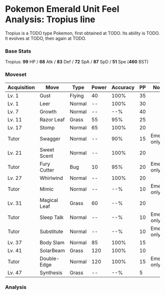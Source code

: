 # Pokemon Emerald Unit Feel Analysis: Tropius line

Tropius is a TODO type Pokemon, first obtained at TODO. Its ability is TODO. It evolves at TODO, then again at TODO.

### Base Stats

Tropius: **99** HP / **68** Atk / **83** Def / **72** SpA / **87** SpD / **51** Spe (**460** BST)

### Moveset

|Acquisition|Move        |Type  |Power|Accuracy|PP |Notes                    |
|---        |---         |---   |---  |---     |---|---                      |
|Lv. 1      |Gust        |Flying|40   |100%    |35 |                         |
|Lv. 1      |Leer        |Normal|--   |100%    |30 |                         |
|Lv. 7      |Growth      |Normal|--   |--%     |40 |                         |
|Lv. 11     |Razor Leaf  |Grass |55   |95%     |25 |                         |
|Lv. 17     |Stomp       |Normal|65   |100%    |20 |                         |
|Tutor      |Swagger     |Normal|--   |90%     |15 |Emerald only             |
|Lv. 21     |Sweet Scent |Normal|--   |100%    |20 |                         |
|Tutor      |Fury Cutter |Bug   |10   |95%     |20 |Emerald only             |
|Lv. 27     |Whirlwind   |Normal|--   |100%    |20 |                         |
|Tutor      |Mimic       |Normal|--   |--%     |10 |Emerald only             |
|Lv. 31     |Magical Leaf|Grass |60   |--%     |20 |                         |
|Tutor      |Sleep Talk  |Normal|--   |--%     |10 |Emerald only             |
|Tutor      |Substitute  |Normal|--   |--%     |10 |Emerald only             |
|Lv. 37     |Body Slam   |Normal|85   |100%    |15 |                         |
|Lv. 41     |SolarBeam   |Grass |120  |100%    |10 |                         |
|Tutor      |Double-Edge |Normal|120  |100%    |15 |Emerald only             |
|Lv. 47     |Synthesis   |Grass |--   |--%     |5  |                         |

### Analysis